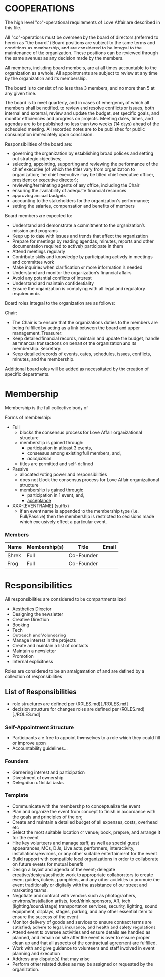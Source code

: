 # COOPERATIONS

The high level "co"-operational requirements of Love Affair are described in this file.

All "co"-operations must be overseen by the board of directors.(referred to
herein as "the board.") Board positions are subject to the same terms and
conditions as membership, and are considered to be integral to the maintenance
of the organization. These positions can be reviewed through the same avenues
as any decision made by the members.

All members, including board members, are at all times accountable to the
organization as a whole. All appointments are subject to review at any time by
the organization and its membership.

The board is to consist of no less than 3 members, and no more than 5 at any given time.

The board is to meet quarterly, and in cases of emergency of which all members
shall be notified. to review and resolve conflicts or issues, both internal and
external, review and update the budget, set specific goals, and monitor
efficiencies and progress on projects. Meeting dates, times, and agendas are
to be published no less than two weeks (14 days) ahead of the scheduled
meeting. All recorded notes are to be published for public consumption
immediately upon conclusion.

Responsibilities of the board are:

 - governing the organization by establishing broad policies and setting out
   strategic objectives;
 - selecting, appointing, supporting and reviewing the performance of the chief
   executive (of which the titles vary from organization to organization; the
chief executive may be titled chief executive officer, president or executive
director);
 - reviewing/terminating agents of any office, including the Chair
 - ensuring the availability of adequate financial resources
 - approving annual budgets
 - accounting to the stakeholders for the organization's performance;
 - setting the salaries, compensation and benefits of members

 Board members are expected to:
  -  Understand and demonstrate a commitment to the organization’s mission and
     programs
  -  Keep up to date with issues and trends that affect the organization
  -  Prepare for meetings by reading agendas, minutes, reports and other
     documentation required to actively participate in them
  -  Attend meetings regularly
  -  Contribute skills and knowledge by participating actively in meetings and
     committee work
  -  Make inquiries when clarification or more information is needed
  -  Understand and monitor the organization’s financial affairs
  -  Avoid any potential conflicts of interest
  -  Understand and maintain confidentiality
  -  Ensure the organization is complying with all legal and regulatory
     requirements

Board roles integral to the organization are as follows:

Chair:
 - The Chair is to ensure that the organizations duties to the members are
   being fulfilled by acting as a link between the board and upper management.
Treasurer:
 - Keep detailed financial records, maintain and update the budget, handle all
   financial transactions on behalf of the organization and its membership.
Secretary:
 - Keep detailed records of events, dates, schedules, issues, conflicts,
   minutes, and the membership.

Additional board roles will be added as necessitated by the creation of
specific departments.

# Membership

Membership is the full collective body of

Forms of membership:
 - Full
   - blocks the consensus process for Love Affair organizational structure
   - membership is gained through:
     - participation in atleast 3 events,
     - consensus among existing full members, and,  
     - *acceptance*
   - titles are permitted and self-defined
 - Passive
   - allocated voting power and responsibilities
   - does not block the consensus process for Love Affair organizational
     structure
   - membership is gained through:
     - participation in 1 event, and,
     - [acceptance](./DEFINITIONS.md)
 - XXX-\[EVENTNAME\] (suffix)
   - if an event name is appended to the membership type (i.e. Full/Passive)
     then the membership is restricted to decisions made which exclusively
     effect a particular event.

### Members

| Name            | Membership(s)   | Title      | Email |
| --------------- | --------------- | ---------- | ----- |
| Shrek           | Full            | Co-Founder |       |
| Frog            | Full            | Co-Founder |       |


# Responsibilities

All responsibilities are considered to be compartmentalized

 - Aesthetics Director
  - Designing the newsletter
 - Creative Direction
  - Booking
  - Tech
 - Outreach and Voluneering
  - Manage interest in the projects
  - Create and maintain a list of contacts
  - Maintain a newsletter
 - Promotion
 - Internal explicitness

Roles are considered to be an amalgamation of and are defined by a collection
of responsibilities

## List of Responsibilities

 - role structures are defined per (ROLES.md)[./ROLES.md]
 - decision structure for changes roles are defined per (ROLES.md)[./ROLES.md]

### Self-Appointment Structure

 - Participants are free to appoint themselves to a role which
they could fill or improve upon
 - Accountability guidelines...

### Founders

 - Garnering interest and participation
 - Divestment of ownership
 - Delegation of initial tasks

### Template

 - Communicate with the membership to conceptualize the event
 - Plan and organize the event from concept to finish in accordance with the
   goals and principles of the org
 - Create and maintain a detailed budget of all expenses, costs, overhead etc
 - Select the most suitable location or venue; book, prepare, and arrange it
   for the event
 - Hire key volunteers and manage staff, as well as special guest appearances,
   MCs, DJs, Live acts, performers, interactivity, installations/environs, or
any other suitable entertainment for the event
 - Build rapport with compatible local organizations in order to collaborate on
   future events for mutual benefit
 - Design a layout and agenda of the event;  delegate creative/design/aesthetic
   work to appropriate collaborators to create event guides, tickets,
pamphlets, and any other activities to promote the event traditionally or
digitally with the assistance of our street and marketing teams.
 - Negotiate and contract with vendors such as photographers,
   environs/installation artists, food/drink sponsors, AR, tech
(lighting/sound/stage) transportation services, security, lighting, sound
equipment, displays, stages, parking, and any other essential item to ensure
the success of the event
 - Monitor delivery of goods and services to ensure contract terms are
   satisfied; adhere to legal, insurance, and health and safety regulations
 - Attend event to oversee activities and ensure details are handled as
   planned, and remain on site after the event is over to ensure proper clean
up and that all aspects of the contractual agreement are fulfilled.
 - Work with and give guidance to volunteers and staff involved in event
   planning and execution
 - Address any dispute(s) that may arise
 - Perform other related duties as may be assigned or requested by the
   organization.
